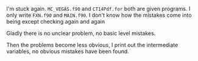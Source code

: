 I'm stuck again. `MC_VEGAS.f90` and `CT14Pdf.for` both are  given programs. I only write `FXN.f90` and `MAIN.f90`. I don't know how the mistakes come into being except checking again and again 

Gladly there is no unclear problem, no basic level mistakes.

Then the problems become less obvious, I print out the intermediate variables, no obvious mistakes have been found.
